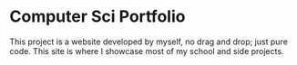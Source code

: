 # Computer Sci Portfolio
This project is a website developed by myself, no drag and drop; just pure code. This site is where I showcase
most of my school and side projects.

